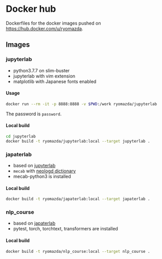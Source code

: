 # Docker hub
Dockerfiles for the docker images pushed on https://hub.docker.com/u/ryomazda.

## Images
### jupyterlab
* python3.7.7 on slim-buster
* jupyterlab with vim extension
* matplotlib with Japanese fonts enabled

#### Usage
```sh
docker run --rm -it -p 8888:8888 -v $PWD:/work ryomazda/jupyterlab
```
The password is `password`.

#### Local build
```sh
cd jupyterlab
docker build -t ryomazda/jupyterlab:local --target jupyterlab .
```

### japaterlab
* based on [jupyterlab](#jupyterlab)
* `mecab` with [neologd dictionary](https://github.com/neologd/mecab-ipadic-neologd)
* mecab-python3 is installed

#### Local build
```sh
docker build -t ryomazda/japaterlab:local --target japaterlab .
```

### nlp_course
* based on [japaterlab](#japaterlab)
* pytest, torch, torchtext, transformers are installed

#### Local build
```sh
docker build -t ryomazda/nlp_course:local --target nlp_course .
```
